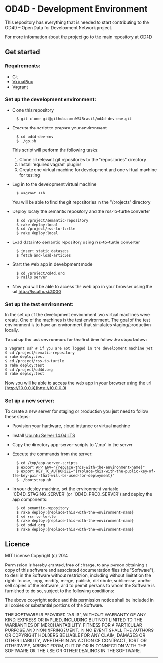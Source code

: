 # OD4D - Development Environment

This repository has everything that is needed to start contributing to the OD4D – Open Data for Development Network project.

For more information about the project go to the main repository at [OD4D](https://github.com/W3CBrasil/OD4D)

## Get started

### Requirements:

* Git
* [VirtualBox](https://www.virtualbox.org)
* [Vagrant](http://www.vagrantup.com/)

### Set up the development environment:

* Clone this repository

		$ git clone git@github.com:W3CBrasil/od4d-dev-env.git	

* Execute the script to prepare your environment

		$ cd od4d-dev-env
		$ ./go.sh
		
	This script will perform the following tasks:
	1. Clone all relevant git repositories to the "repositories" directory
	1. Install required vagrant plugins
	1. Create one virtual machine for development and one virtual machine for testing
	
* Log in to the development virtual machine

		$ vagrant ssh
	
	You will be able to find the git repositories in the "/projects" directory
	
* Deploy localy the semantic repository and the rss-to-turtle converter

		$ cd /project/semantic-repository
		$ rake deploy:local
		$ cd /project/rss-to-turtle
		$ rake deploy:local
		
* Load data into semantic repository using rss-to-turtle converter

		$ insert_static_datasets
		$ fetch-and-load-articles
		
* Start the web app in development mode

		$ cd /project/od4d.org
		$ rails server
		
* Now you will be able to access the web app in your browser using the url [http://localhost:3000](http://localhost:3000)


### Set up the test environment:

In the set up of the development environment two virtual machines were create. One of the machines is the test environment. The goal of the test environment is to have an environment that simulates staging/production locally.

To set up the test environment for the first time follow the steps below:

	$ vagrant ssh # if you are not logged in the development machine yet
	$ cd /project/sematic-repository
	$ rake deploy:test
	$ cd /project/rss-to-turtle
	$ rake deploy:test
	$ cd /project/od4d.org
	$ rake deploy:test
	
Now you will be able to access the web app in your browser using the url [http://10.0.0.3](http://10.0.0.3)

### Set up a new server:

To create a new server for staging or production you just need to follow these steps:

* Provision your hardware, cloud instance or virtual machine

* Install [Ubuntu Server 14.04 LTS](http://www.ubuntu.com/download/server)

* Copy the directory app-server-scripts to '/tmp' in the server

* Execute the commands from the server:

		$ cd /tmp/app-server-scripts
		$ export APP_ENV="{replace-this-with-the-environment-name}"
		$ export KEY_TO_AUTHORIZE="{replace-this-with-the-public-key-of-the-key-pair-that-will-be-used-for-deployment}"
		$ ./bootstrap.sh

* In your deploy machine, set the environment variable 'OD4D_STAGING_SERVER' (or 'OD4D_PROD_SERVER') and deploy the app components:

		$ cd semantic-repository
		$ rake deploy:{replace-this-with-the-environment-name}
		$ cd rss-to-turtle
		$ rake deploy:{replace-this-with-the-environment-name}
		$ cd od4d.org
		$ rake deploy:{replace-this-with-the-environment-name}


## Licence

MIT License Copyright (c) 2014  

Permission is hereby granted, free of charge, to any person obtaining a copy of this software and associated documentation files (the "Software"), to deal in the Software without restriction, including without limitation the rights to use, copy, modify, merge, publish, distribute, sublicense, and/or sell copies of the Software, and to permit persons to whom the Software is furnished to do so, subject to the following conditions:

The above copyright notice and this permission notice shall be included in all copies or substantial portions of the Software.

THE SOFTWARE IS PROVIDED "AS IS", WITHOUT WARRANTY OF ANY KIND, EXPRESS OR IMPLIED, INCLUDING BUT NOT LIMITED TO THE WARRANTIES OF MERCHANTABILITY, FITNESS FOR A PARTICULAR PURPOSE AND NONINFRINGEMENT. IN NO EVENT SHALL THE AUTHORS OR COPYRIGHT HOLDERS BE LIABLE FOR ANY CLAIM, DAMAGES OR OTHER LIABILITY, WHETHER IN AN ACTION OF CONTRACT, TORT OR OTHERWISE, ARISING FROM, OUT OF OR IN CONNECTION WITH THE SOFTWARE OR THE USE OR OTHER DEALINGS IN THE SOFTWARE.

****************************************************************************
